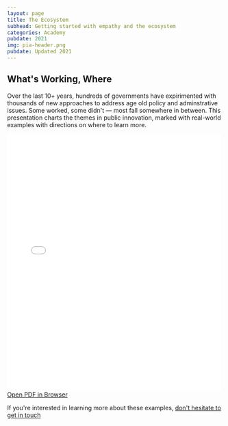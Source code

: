 ```yaml
---
layout: page
title: The Ecosystem
subhead: Getting started with empathy and the ecosystem 
categories: Academy
pubdate: 2021
img: pia-header.png
pubdate: Updated 2021
---
```

## What's Working, Where

Over the last 10+ years, hundreds of governments have expirimented with thousands of new approaches to address age old policy and adminstrative issues. Some worked, some didn't — most fall somewhere in between. This presentation charts the themes in public innovation, marked with real-world examples with directions on where to learn more.

<div class="container-iframe">
<iframe id="pdf-js-viewer" src="{{site.url}}/decks/web/viewer.html?file={{site.url}}/decks/%2FEcosystem.pdf" title="webviewer" frameborder="0" width="500" height="600" class="responsive-iframe"></iframe>
</div>
<a href="{{site.url}}/decks/web/viewer.html?file={{site.url}}/decks/%2FEcosystem.pdf">Open PDF in Browser</a>

If you're interested in learning more about these examples, <a href="mailto:abhi.nemani@gmail.com">don't hesitate to get in touch</a>